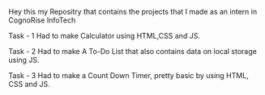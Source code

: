 Hey this my Repositry that contains the projects that I made as an intern in CognoRise InfoTech

Task - 1 
Had to make Calculator using HTML,CSS and JS. 

Task - 2
Had to make A To-Do List that also contains data on local storage using JS.

Task - 3
Had to make a Count Down Timer, pretty basic by using HTML, CSS and JS.
